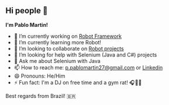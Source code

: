 ## Hi people 👋

<b>I'm Pablo Martin!</b>

- 🔭 I’m currently working on [Robot Framework]([https://www.cypress.io/](https://robotframework.org/))
- 🌱 I’m currently learning more Robot!
- 👯 I’m looking to collaborate on [Robot projects](https://robotframework.org/)
- 🤔 I’m looking for help with Selenium (Java and C#) projects
- 💬 Ask me about Selenium with Java
- 📫 How to reach me: p.pablomartin27@gmail.com or [Linkedin](https://www.linkedin.com/in/pabllomartin/)
- 😄 Pronouns: He/Him
- ⚡ Fun fact: I'm a DJ on free time and a gym rat! 🎧🐀💪

Best regards from Brazil! 🇧🇷
